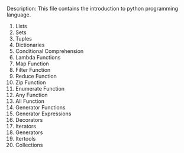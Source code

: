   Description: This file contains the introduction to python programming language.
  1. Lists
  2. Sets
  3. Tuples
  4. Dictionaries
  5. Conditional Comprehension
  6. Lambda Functions
  7. Map Function
  8. Filter Function
  9. Reduce Function
  10. Zip Function
  11. Enumerate Function
  12. Any Function
  13. All Function
  14. Generator Functions
  15. Generator Expressions
  16. Decorators
  17. Iterators
  18. Generators
  19. Itertools
  20. Collections